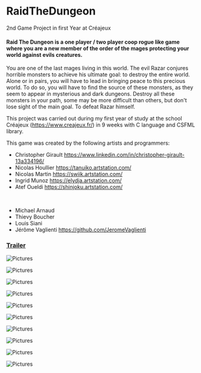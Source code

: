 # RaidTheDungeon
2nd Game Project in first Year at Créajeux

#### Raid The Dungeon is a one player / two player coop rogue like game where you are a new member of the order of the mages protecting your world against evils creatures.
You are one of the last mages living in this world.
The evil Razar conjures horrible monsters to achieve his ultimate goal: to destroy the entire world. Alone or in pairs, you will have to lead in bringing peace to this precious world.
To do so, you will have to find the source of these monsters, as they seem to appear in mysterious and dark dungeons.
Destroy all these monsters in your path, some may be more difficult than others, but don't lose sight of the main goal.
To defeat Razar himself.

This project was carried out during my first year of study at the school Créajeux (https://www.creajeux.fr/) in 9 weeks with C language and CSFML library.

This game was created by the following artists and programmers:

* Christopher Girault https://www.linkedin.com/in/christopher-girault-13a334196/
* Nicolas Houllier https://tanuiko.artstation.com/
* Nicolas Martin https://swiik.artstation.com/
* Ingrid Munoz https://elydja.artstation.com/
* Atef Oueldi https://shinjoku.artstation.com/
</br>

* Michael Arnaud
* Thievy Boucher
* Louis Siani
* Jérôme Vaglienti https://github.com/JeromeVaglienti



### [Trailer](https://www.youtube.com/watch?v=Z1CCCZI_Qwk)

![Pictures](https://raw.githubusercontent.com/JeromeVaglienti/RaidTheDungeon/master/PreviewPictures/0.png)

![Pictures](https://raw.githubusercontent.com/JeromeVaglienti/RaidTheDungeon/master/PreviewPictures/1.png)

![Pictures](https://raw.githubusercontent.com/JeromeVaglienti/RaidTheDungeon/master/PreviewPictures/2.png)

![Pictures](https://raw.githubusercontent.com/JeromeVaglienti/RaidTheDungeon/master/PreviewPictures/3.png)

![Pictures](https://raw.githubusercontent.com/JeromeVaglienti/RaidTheDungeon/master/PreviewPictures/4.png)

![Pictures](https://raw.githubusercontent.com/JeromeVaglienti/RaidTheDungeon/master/PreviewPictures/5.png)

![Pictures](https://raw.githubusercontent.com/JeromeVaglienti/RaidTheDungeon/master/PreviewPictures/6.png)

![Pictures](https://raw.githubusercontent.com/JeromeVaglienti/RaidTheDungeon/master/PreviewPictures/7.png)

![Pictures](https://raw.githubusercontent.com/JeromeVaglienti/RaidTheDungeon/master/PreviewPictures/8.png)

![Pictures](https://raw.githubusercontent.com/JeromeVaglienti/RaidTheDungeon/master/PreviewPictures/9.png)
